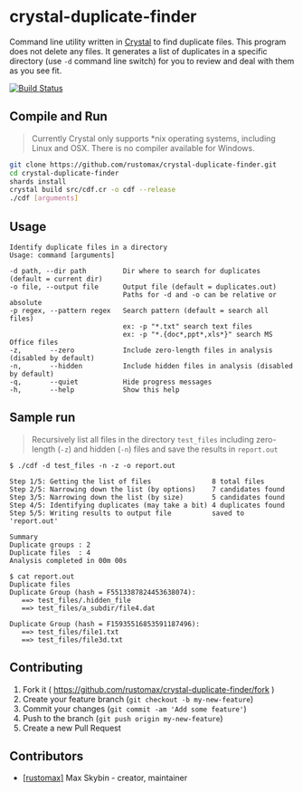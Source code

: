# crystal-duplicate-finder

Command line utility written in [Crystal](https://crystal-lang.org/) to find duplicate files. This program does not delete any files. It generates a list of duplicates in a specific directory (use `-d` command line switch) for you to review and deal with them as you see fit.

[![Build Status](https://travis-ci.org/rustomax/crystal-duplicate-finder.svg?branch=master)](https://travis-ci.org/rustomax/crystal-duplicate-finder)

## Compile and Run

> Currently Crystal only supports \*nix operating systems, including Linux and OSX. There is no compiler available for Windows.

```sh
git clone https://github.com/rustomax/crystal-duplicate-finder.git
cd crystal-duplicate-finder
shards install
crystal build src/cdf.cr -o cdf --release
./cdf [arguments]
```

## Usage

```
Identify duplicate files in a directory
Usage: command [arguments]

-d path, --dir path         Dir where to search for duplicates (default = current dir)
-o file, --output file      Output file (default = duplicates.out)
                            Paths for -d and -o can be relative or absolute
-p regex, --pattern regex   Search pattern (default = search all files)
                            ex: -p "*.txt" search text files
                            ex: -p "*.{doc*,ppt*,xls*}" search MS Office files
-z,       --zero            Include zero-length files in analysis (disabled by default)
-n,       --hidden          Include hidden files in analysis (disabled by default)
-q,       --quiet           Hide progress messages
-h,       --help            Show this help
```

## Sample run

> Recursively list all files in the directory `test_files` including zero-length (`-z`) and hidden (`-n`) files and save the results in `report.out`

```
$ ./cdf -d test_files -n -z -o report.out

Step 1/5: Getting the list of files               8 total files
Step 2/5: Narrowing down the list (by options)    7 candidates found
Step 3/5: Narrowing down the list (by size)       5 candidates found
Step 4/5: Identifying duplicates (may take a bit) 4 duplicates found
Step 5/5: Writing results to output file          saved to 'report.out'

Summary
Duplicate groups : 2
Duplicate files  : 4
Analysis completed in 00m 00s

$ cat report.out
Duplicate files
Duplicate Group (hash = F5513387824453638074):
   ==> test_files/.hidden_file
   ==> test_files/a_subdir/file4.dat

Duplicate Group (hash = F15935516853591187496):
   ==> test_files/file1.txt
   ==> test_files/file3d.txt
```

## Contributing

1. Fork it ( https://github.com/rustomax/crystal-duplicate-finder/fork )
2. Create your feature branch (`git checkout -b my-new-feature`)
3. Commit your changes (`git commit -am 'Add some feature'`)
4. Push to the branch (`git push origin my-new-feature`)
5. Create a new Pull Request

## Contributors

- [[rustomax]](https://github.com/rustomax) Max Skybin - creator, maintainer
